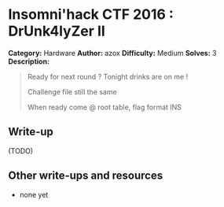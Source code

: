 # Insomni'hack CTF 2016 : DrUnk4lyZer II

**Category:** Hardware
**Author:** azox
**Difficulty:** Medium
**Solves:** 3
**Description:**

> Ready for next round ? Tonight drinks are on me !
>
> Challenge file still the same
>
> When ready come @ root table, flag format INS<flag>

## Write-up

(TODO)

## Other write-ups and resources

* none yet
